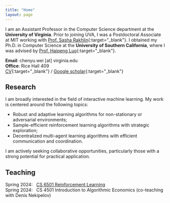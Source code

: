 ```yaml
---
title: "Home"
layout: page
---
```

 
I am an Assistant Professor in the Computer Science department at the **University of Virginia**. Prior to joining UVA, I was a Postdoctoral Associate at MIT working with [Prof. Sasha Rakhlin](http://www.mit.edu/~rakhlin/){:target="_blank"}. I obtained my Ph.D. in Computer Science at the **University of Southern California**, where I was advised by [Prof. Haipeng Luo](https://haipeng-luo.net/){:target="_blank"}. 

<!-- My current interest in online learning was ignited during my time at **Academia Sinica**, where I worked with [Prof. Chi-Jen Lu](https://homepage.iis.sinica.edu.tw/pages/cjlu/){:target="_blank"}. I hold a M.S. degree in Communication Engineering and a B.S. degree in Electrical Engineering, both obtained from **National Taiwan University**.  --> 

**Email**: chenyu.wei [at] virginia.edu  
**Office**: Rice Hall 409  
[CV](https://bahh723.github.io/document/cv.pdf){:target="_blank"} / [Google scholar](https://scholar.google.com/citations?user=2L2cR-kAAAAJ){:target="_blank"}  

## Research

I am broadly interested in the field of interactive machine learning. My work is centered around the following topics:   
- Robust and adaptive learning algorithms for non-stationary or adversarial environments;   
- Sample-efficient reinforcement learning algorithms with strategic exploration;   
- Decentralized multi-agent learning algorithms with efficient communication and coordination.  

I am actively seeking collaborative opportunities, particularly those with a strong potential for practical application.  
  

## Teaching

Spring 2024: &nbsp; [CS 6501 Reinforcement Learning](https://bahh723.github.io/rl2024sp/)  
Spring 2024: &nbsp; CS 4501 Introduction to Algorithmic Economics (co-teaching with Denis Nekipelov)  


<!-- <div style="line-height:3%;">
    <br>
</div> --> 


<!-- <div style="line-height:5%;">
    <br>
</div> -->

<!--
## Research Experiences [[Curriculum vitae](https://bahh723.github.io/document/cv.pdf){:target="_blank"}]
Postdoctoral Associate, MIT Institute for Data, Systems, and Society, Spring and Summer 2023   
Research Fellow, Simons Institute, Fall 2022, *Data-Driven Decision Processes*    
Student Visitor, Simons Institute, Spring 2022, *Learning and Games*   
Research Intern, Google Research, Summer 2021   
Student Visitor, Simons Institute, Fall 2020, *Theory of Reinforcement Learning*   
Research Intern, Microsoft Research, Redmond, Summer 2019   
Research Intern, Yahoo Research, New York, Summer 2018   
Research Assistant, Academia Sinica, Taipei, 2015-2017 
-->
   
<!-- <div style="line-height:30%;">
    <br>
</div> -->




